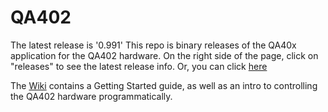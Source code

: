 # QA402
The latest release is '0.991'
This repo is binary releases of the QA40x application for the QA402 hardware. On the right side of the page, click on "releases" to see the latest release info. Or, you can click [here](https://github.com/QuantAsylum/QA402/releases)   

The [Wiki](https://github.com/QuantAsylum/QA402/wiki) contains a Getting Started guide, as well as an intro to controlling the QA402 hardware programmatically.  

